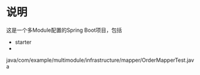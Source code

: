 # 说明
这是一个多Module配置的Spring Boot项目，包括
- starter
- 
java/com/example/multimodule/infrastructure/mapper/OrderMapperTest.java